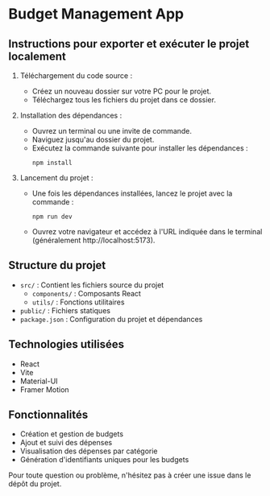 # Budget Management App

## Instructions pour exporter et exécuter le projet localement

1. Téléchargement du code source :
   - Créez un nouveau dossier sur votre PC pour le projet.
   - Téléchargez tous les fichiers du projet dans ce dossier.

2. Installation des dépendances :
   - Ouvrez un terminal ou une invite de commande.
   - Naviguez jusqu'au dossier du projet.
   - Exécutez la commande suivante pour installer les dépendances :
     ```
     npm install
     ```

3. Lancement du projet :
   - Une fois les dépendances installées, lancez le projet avec la commande :
     ```
     npm run dev
     ```
   - Ouvrez votre navigateur et accédez à l'URL indiquée dans le terminal (généralement http://localhost:5173).

## Structure du projet

- `src/` : Contient les fichiers source du projet
  - `components/` : Composants React
  - `utils/` : Fonctions utilitaires
- `public/` : Fichiers statiques
- `package.json` : Configuration du projet et dépendances

## Technologies utilisées

- React
- Vite
- Material-UI
- Framer Motion

## Fonctionnalités

- Création et gestion de budgets
- Ajout et suivi des dépenses
- Visualisation des dépenses par catégorie
- Génération d'identifiants uniques pour les budgets

Pour toute question ou problème, n'hésitez pas à créer une issue dans le dépôt du projet.